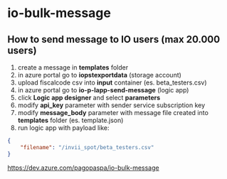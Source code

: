 # io-bulk-message

## How to send message to IO users (max 20.000 users)

1. create a message in **templates** folder
2. in azure portal go to **iopstexportdata** (storage account)
3. upload fiscalcode csv into **input** container (es. beta_testers.csv)
4. in azure portal go to **io-p-lapp-send-message** (logic app)
5. click **Logic app designer** and select **parameters**
6. modify **api_key** parameter with sender service subscription key
7. modify **message_body** parameter with message file created into **templates** folder (es. template.json)
8. run logic app with payload like:

```json
{
    "filename": "/invii_spot/beta_testers.csv"
}
```


https://dev.azure.com/pagopaspa/io-bulk-message
